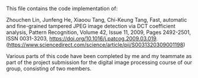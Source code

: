 This file contains the code implementation of:

Zhouchen Lin, Junfeng He, Xiaoou Tang, Chi-Keung Tang,
Fast, automatic and fine-grained tampered JPEG image detection via DCT coefficient analysis,
Pattern Recognition,
Volume 42, Issue 11,
2009,
Pages 2492-2501,
ISSN 0031-3203,
https://doi.org/10.1016/j.patcog.2009.03.019.
(https://www.sciencedirect.com/science/article/pii/S0031320309001198)


Various parts of this code have been completed by me and my teammate as part of the project submission for the digital image processing course of our group, consisting of two members.